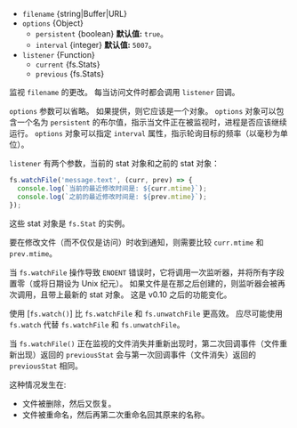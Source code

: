 <!-- YAML
added: v0.1.31
changes:
  - version: v7.6.0
    pr-url: https://github.com/nodejs/node/pull/10739
    description: The `filename` parameter can be a WHATWG `URL` object using
                 `file:` protocol. Support is currently still *experimental*.
-->

* `filename` {string|Buffer|URL}
* `options` {Object}
  * `persistent` {boolean} **默认值:** `true`。
  * `interval` {integer} **默认值:** `5007`。
* `listener` {Function}
  * `current` {fs.Stats}
  * `previous` {fs.Stats}

监视 `filename` 的更改。
每当访问文件时都会调用 `listener` 回调。

`options` 参数可以省略。
如果提供，则它应该是一个对象。
`options` 对象可以包含一个名为 `persistent` 的布尔值，指示当文件正在被监视时，进程是否应该继续运行。
`options` 对象可以指定 `interval` 属性，指示轮询目标的频率（以毫秒为单位）。

`listener` 有两个参数，当前的 stat 对象和之前的 stat 对象：

```js
fs.watchFile('message.text', (curr, prev) => {
  console.log(`当前的最近修改时间是: ${curr.mtime}`);
  console.log(`之前的最近修改时间是: ${prev.mtime}`);
});
```

这些 stat 对象是 `fs.Stat` 的实例。

要在修改文件（而不仅仅是访问）时收到通知，则需要比较 `curr.mtime` 和 `prev.mtime`。

当 `fs.watchFile` 操作导致 `ENOENT` 错误时，它将调用一次监听器，并将所有字段置零（或将日期设为 Unix 纪元）。
如果文件是在那之后创建的，则监听器会被再次调用，且带上最新的 stat 对象。
这是 v0.10 之后的功能变化。

使用 [`fs.watch()`] 比 `fs.watchFile` 和 `fs.unwatchFile` 更高效。
应尽可能使用 `fs.watch` 代替 `fs.watchFile` 和 `fs.unwatchFile`。

当 `fs.watchFile()` 正在监视的文件消失并重新出现时，第二次回调事件（文件重新出现）返回的 `previousStat` 会与第一次回调事件（文件消失）返回的 `previousStat` 相同。

这种情况发生在:
- 文件被删除，然后又恢复。
- 文件被重命名，然后再第二次重命名回其原来的名称。

